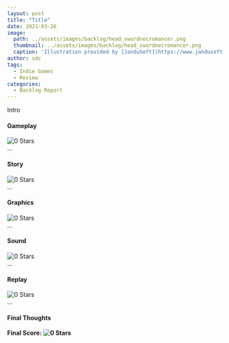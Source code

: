```yaml
---
layout: post
title: "Title"
date: 2021-03-26
image:
  path: ../assets/images/backlog/head_swordnecromancer.png
  thumbnail: ../assets/images/backlog/head_swordnecromancer.png
  caption: 'Illustration provided by [JanduSoft](https://www.jandusoft.com/)'
author: sdc
tags:
  - Indie Games
  - Review
categories:
  - Backlog Report
---
```


Intro

#### Gameplay
![0 Stars](../assets/images/backlog/0_5stars.gif)  
...

#### Story
![0 Stars](../assets/images/backlog/0_5stars.gif)  
...

#### Graphics
![0 Stars](../assets/images/backlog/0_5stars.gif)  
...

#### Sound
![0 Stars](../assets/images/backlog/0_5stars.gif)  
...

#### Replay
![0 Stars](../assets/images/backlog/0_5stars.gif)  
...

#### Final Thoughts


**Final Score: ![0 Stars](../assets/images/backlog/0_5stars.gif)**
